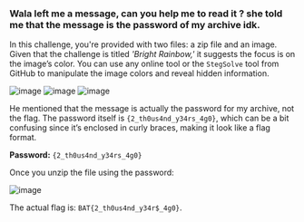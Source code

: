 ### Wala left me a message, can you help me to read it ? she told me that the message is the password of my archive idk.

In this challenge, you're provided with two files: a zip file and an image. Given that the challenge is titled *'Bright Rainbow,'* it suggests the focus is on the image’s color. You can use any online tool or the `StegSolve` tool from GitHub to manipulate the image colors and reveal hidden information.

![image](https://github.com/user-attachments/assets/edd2024a-7f8b-4341-93ea-1aac57cd55bf)
![image](https://github.com/user-attachments/assets/b304825d-aab2-4f6f-b044-7a3f4757aba4)
![image](https://github.com/user-attachments/assets/2cf4e7f1-89e7-4a1a-b05d-0c4b90591bbf)


He mentioned that the message is actually the password for my archive, not the flag. The password itself is `{2_th0us4nd_y34rs_4g0}`, which can be a bit confusing since it’s enclosed in curly braces, making it look like a flag format.

**Password:** `{2_th0us4nd_y34rs_4g0}`

Once you unzip the file using the password:

![image](https://github.com/user-attachments/assets/63feba0b-28bc-4ce2-b950-24d30115800d)


The actual flag is: `BAT{2_th0us4nd_y34r$_4g0}`.
